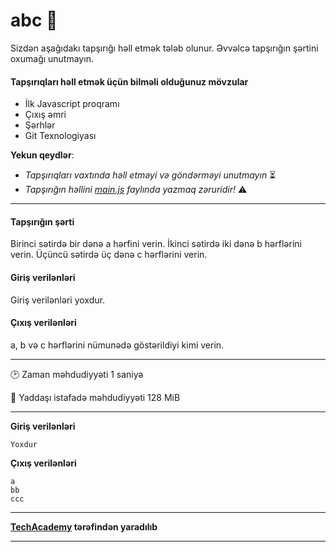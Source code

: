 # abc 🎯

Sizdən aşağıdakı tapşırığı həll etmək tələb olunur. Əvvəlcə tapşırığın şərtini oxumağı unutmayın.


#### Tapşırıqları həll etmək üçün bilməli olduğunuz mövzular

* İlk Javascript proqramı
* Çıxış əmri
* Şərhlər
* Git Texnologiyası

**Yekun qeydlər**: 

* *Tapşırıqları vaxtında həll etməyi və göndərməyi unutmayın* ⏳
* *Tapşırığın həllini [main.js](./main.js) faylında yazmaq zəruridir!* :warning:

---

#### Tapşırığın şərti

Birinci sətirdə bir dənə а hərfini verin. İkinci sətirdə iki dənə b hərflərini verin. Üçüncü sətirdə üç dənə c hərflərini verin.


#### Giriş verilənləri
Giriş verilənləri yoxdur.

#### Çıxış verilənləri
а, b və c hərflərini nümunədə göstərildiyi kimi verin.

---

:clock2: Zaman məhdudiyyəti 1 saniyə

:floppy_disk: Yaddaşı istafadə məhdudiyyəti 128 MiB

---

**Giriş verilənləri** 

```Yoxdur```

**Çıxış verilənləri**

```
a
bb
ccc
```


---

**[TechAcademy](https://www.tech.edu.az/) tərəfindən yaradılıb**

---
